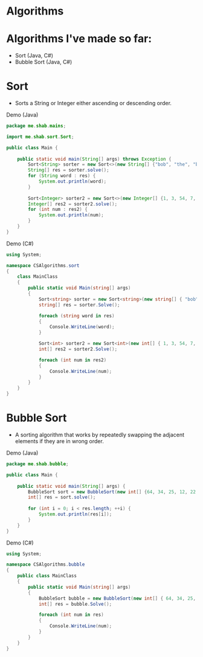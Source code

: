 # Algorithms

# Algorithms I've made so far:
- Sort (Java, C#)
- Bubble Sort (Java, C#)

# Sort

- Sorts a String or Integer either ascending or descending order.

Demo (Java)

```java
package me.shab.mains;

import me.shab.sort.Sort;

public class Main {
	
	public static void main(String[] args) throws Exception {
		Sort<String> sorter = new Sort<>(new String[] {"bob", "the", "builder", "is", "dumb"}, false);
		String[] res = sorter.solve();
		for (String word : res) {
			System.out.println(word);
		}
		
		Sort<Integer> sorter2 = new Sort<>(new Integer[] {1, 3, 54, 7, 8, 69}, false);
		Integer[] res2 = sorter2.solve();
		for (int num : res2) {
			System.out.println(num);
		}
	}
}
```

Demo (C#)

```cs
using System;

namespace CSAlgorithms.sort
{
    class MainClass
    {
        public static void Main(string[] args)
        {
            Sort<string> sorter = new Sort<string>(new string[] { "bob", "the", "builder", " is ", "dumb" }, false);
            string[] res = sorter.Solve();

            foreach (string word in res)
            {
                Console.WriteLine(word);
            }

            Sort<int> sorter2 = new Sort<int>(new int[] { 1, 3, 54, 7, 8, 69 }, false);
            int[] res2 = sorter2.Solve();

            foreach (int num in res2)
            {
                Console.WriteLine(num);
            }
        }
    }
}
```

# Bubble Sort

- A sorting algorithm that works by repeatedly swapping the adjacent elements if they are in wrong order.

Demo (Java)

```java
package me.shab.bubble;

public class Main {
	
	public static void main(String[] args) {
		BubbleSort sort = new BubbleSort(new int[] {64, 34, 25, 12, 22, 11, 90});
		int[] res = sort.solve();
		
		for (int i = 0; i < res.length; ++i) {
			System.out.println(res[i]);
		}
	}
}
```

Demo (C#)

```cs
using System;

namespace CSAlgorithms.bubble
{
    public class MainClass
    {
        public static void Main(string[] args)
        {
            BubbleSort bubble = new BubbleSort(new int[] { 64, 34, 25, 12, 22, 11, 90 });
            int[] res = bubble.Solve();

            foreach (int num in res)
            {
                Console.WriteLine(num);
            }
        }
    }
}
```
